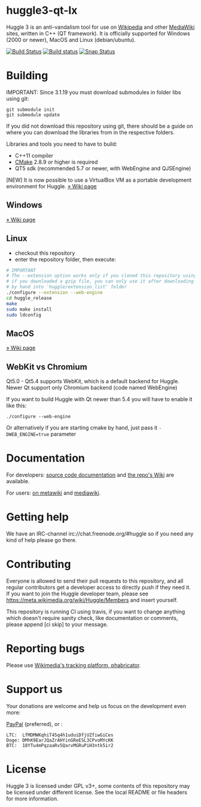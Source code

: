 huggle3-qt-lx
=============

Huggle 3 is an anti-vandalism tool for use on [Wikipedia](https://wikipedia.org) and other [MediaWiki](https://mediawiki.org) sites, written in C++ (QT framework). It is officially supported for Windows (2000 or newer), MacOS and Linux (debian/ubuntu).

[![Build Status](https://api.travis-ci.org/huggle/huggle3-qt-lx.png?branch=master)](https://travis-ci.org/huggle/huggle3-qt-lx/)
[![Build status](https://ci.appveyor.com/api/projects/status/huy2phxnc95m77sl?svg=true)](https://ci.appveyor.com/project/benapetr/huggle3-qt-lx)
[![Snap Status](https://build.snapcraft.io/badge/huggle/huggle3-qt-lx.svg)](https://build.snapcraft.io/user/huggle/huggle3-qt-lx)

Building
=========

IMPORTANT: Since 3.1.19 you must download submodules in folder libs using git:

```
git submodule init
git submodule update
```

If you did not download this repository using git, there should be a guide on where you can download the libraries from in the respective folders.

Libraries and tools you need to have to build:
* C++11 compiler
* [CMake](https://github.com/Kitware/CMake) 2.8.9 or higher is required
* QT5 sdk (recommended 5.7 or newer, with WebEngine and QJSEngine)

[NEW] It is now possible to use a VirtualBox VM as a portable development environment for Huggle. [» Wiki page](https://github.com/huggle/huggle3-qt-lx/wiki/Portable-development-environment)

Windows
-------------
[» Wiki page](https://github.com/huggle/huggle3-qt-lx/wiki/Building-on-Windows)

Linux
-------------
* checkout this repository
* enter the repository folder, then execute:

```sh
# IMPORTANT
# The --extension option works only if you cloned this repository using git
# if you downloaded a gzip file, you can only use it after downloading them
# by hand into 'huggle/extension_list' folder
./configure --extension --web-engine
cd huggle_release
make
sudo make install
sudo ldconfig
```

MacOS
------------
[» Wiki page](https://github.com/huggle/huggle3-qt-lx/wiki/Building-on-MacOS)

WebKit vs Chromium
-------------------
Qt5.0 - Qt5.4 supports WebKit, which is a default backend for Huggle. Newer Qt support only Chromium backend (code named WebEngine)

If you want to build Huggle with Qt newer than 5.4 you will have to enable it like this:

```
./configure --web-engine
```

Or alternatively if you are starting cmake by hand, just pass it `-DWEB_ENGINE=true` parameter

Documentation
=============

For developers: [source code documentation](https://tools.wmflabs.org/huggle/docs/head/) and [the repo's Wiki](https://github.com/huggle/huggle3-qt-lx/wiki) are available.

For users: [on metawiki](https://meta.wikimedia.org/wiki/Huggle) and [mediawiki](https://www.mediawiki.org/wiki/Manual:Huggle).

Getting help
=============

We have an IRC-channel irc://chat.freenode.org/#huggle so if you need any kind of help please go there.

Contributing
=============

Everyone is allowed to send their pull requests to this repository, and all regular contributors
get a developer access to directly push if they need it. If you want to join the Huggle
developer team, please see https://meta.wikimedia.org/wiki/Huggle/Members and insert yourself.

This repository is running CI using travis, if you want to change anything which doesn't require
sanity check, like documentation or comments, please append [ci skip] to your message.

Reporting bugs
===============
Please use [Wikimedia's tracking platform, phabricator](https://phabricator.wikimedia.org/maniphest/task/create/?projects=Huggle).

Support us
===============

Your donations are welcome and help us focus on the development even more:

[PayPal](http://tools.wmflabs.org/huggle/donate.htm) (preferred), or :
```
LTC:  LfMDMWKqhiT45q4h1uduiDfjUZfiwGiCes
Doge: DMhK9EarJQaZrAHYinGReESL3CPvoMYcKK
BTC:  18YTu4mPqzaaRv5QarvMGRuPiH3ntk5ir2
```

License
===============

Huggle 3 is licensed under GPL v3+, some contents of this repository may be licensed under
different license. See the local README or file headers for more information.
